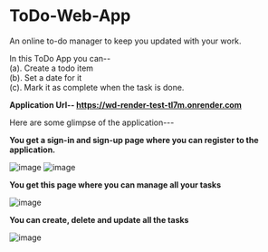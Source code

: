 # ToDo-Web-App
An online to-do manager to keep you updated with your work.</br>

In this ToDo App you can--</br>
(a). Create a todo item</br> 
(b). Set a date for it </br>
(c). Mark it as complete when the task is done.</br>

<b>Application Url-- https://wd-render-test-tl7m.onrender.com </b>

Here are some glimpse of the application---</br>

<b>You get a sign-in and sign-up page where you can register to the application.</b>

![image](https://user-images.githubusercontent.com/104831310/215095318-d1749f1c-7ac8-4fd9-8d07-1f8f91b3029a.png)
![image](https://user-images.githubusercontent.com/104831310/215095371-30e98085-f14a-4724-9a9a-0f6c24de8134.png)

<b>You get this page where you can manage all your tasks</b>

![image](https://user-images.githubusercontent.com/104831310/215095477-bb3ad92d-b9a1-439b-9d6a-8801d5e00fe4.png)

<b>You can create, delete and update all the tasks</b>

![image](https://user-images.githubusercontent.com/104831310/215095844-8fbec411-4fbb-4654-8dc0-e357b02b3430.png)


